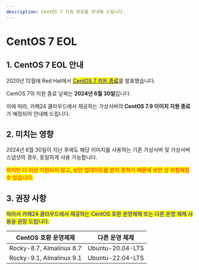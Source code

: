 ```yaml
---
description: CentOS 7 지원 종료를 안내해 드립니다.
---
```


# CentOS 7 EOL

## 1. CentOS 7 EOL 안내

2020년 12월에 Red Hat에서 [<mark style="color:blue;">CentOS 7 지원 종료</mark>](https://endoflife.software/operating-systems/linux/centos)를 발표했습니다.

CentOS 7의 지원 종료 날짜는 **2024년 6월 30일**입니다.

이에 따라, 카페24 클라우드에서 제공하는 가상서버의 **CentOS 7.9 이미지 지원 종료**가 예정되어 안내해 드립니다.







## 2. 미치는 영향

2024년 6월 30일이 지난 후에도 해당 이미지를 사용하는 기존 가상서버 및 가상서버 스냅샷의 경우, 동일하게 사용 가능합니다.

<mark style="color:red;">하지만 더 이상 지원되지 않고, 보안 업데이트를 받지 못하기 때문에 보안 상 위험해질 수 있습니다.</mark>







## 3. 권장 사항

<mark style="color:blue;">따라서 카페24 클라우드에서 제공하는 CentOS 호환 운영체제 또는 다른 운영 체제 사용을 권장 드립니다.</mark>

|      CentOS 호환 운영체제      |     다른 운영 체제     |
| :----------------------: | :--------------: |
| Rocky-8.7, Almalinux 8.7 | Ubuntu-20.04-LTS |
| Rocky-9.1, Almalinux 9.1 | Ubuntu-22.04-LTS |

